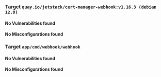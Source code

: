 
<h3>Target <code>quay.io/jetstack/cert-manager-webhook:v1.16.3 (debian 12.9)</code></h3>
<h4>No Vulnerabilities found</h4>
<h4>No Misconfigurations found</h4>
<h3>Target <code>app/cmd/webhook/webhook</code></h3>
<h4>No Vulnerabilities found</h4>
<h4>No Misconfigurations found</h4>
